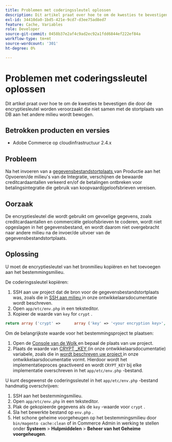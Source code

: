 ```yaml
---
title: Problemen met coderingssleutel oplossen
description: Dit artikel praat over hoe te om de kwesties te bevestigen die door de encryptiesleutel worden veroorzaakt die niet samen met de stortplaats van DB aan het andere milieu wordt bewogen.
exl-id: 34410da0-1bd5-421e-9cd7-d3ee75ad8ed7
feature: Cache, Variables
role: Developer
source-git-commit: 0458b37e2af4c9ad2ec92a1fdd6844ef222ef84a
workflow-type: tm+mt
source-wordcount: '301'
ht-degree: 0%

---
```


# Problemen met coderingssleutel oplossen

Dit artikel praat over hoe te om de kwesties te bevestigen die door de encryptiesleutel worden veroorzaakt die niet samen met de stortplaats van DB aan het andere milieu wordt bewogen.

## Betrokken producten en versies

* Adobe Commerce op cloudinfrastructuur 2.4.x

## Probleem

Na het invoeren van a [ gegevensbestandstortplaats ](/help/how-to/general/create-database-dump-on-cloud.md) van Productie aan het Opvoeren/de milieu&#39;s van de Integratie, verschijnen de bewaarde creditcardaantallen verkeerd en/of de betalingen ontbreken voor betalingsintegratie die gebruik van koopvaardijgeloofsbrieven vereisen.

## Oorzaak

De encryptiesleutel die wordt gebruikt om gevoelige gegevens, zoals creditcardaantallen en commerciële geloofsbrieven te coderen, wordt niet opgeslagen in het gegevensbestand, en wordt daarom niet overgebracht naar andere milieu na de invoer/de uitvoer van de gegevensbestandstortplaats.

## Oplossing

U moet de encryptiesleutel van het bronmilieu kopiëren en het toevoegen aan het bestemmingsmilieu.

De coderingssleutel kopiëren:

1. SSH aan uw project dat de bron voor de gegevensbestandstortplaats was, zoals die in [ SSH aan milieu ](https://experienceleague.adobe.com/docs/commerce-cloud-service/user-guide/develop/secure-connections.html) in onze ontwikkelaarsdocumentatie wordt beschreven.
1. Open `app/etc/env.php` in een teksteditor.
1. Kopieer de waarde van `key` for `crypt` .

```php
return array ('crypt' =>      array ('key' => '<your encryption key>', ),);
```

Om de belangrijkste waarde voor het bestemmingsproject te plaatsen:

1. Open de [ Console van de Wolk ](https://console.adobecommerce.com) en bepaal de plaats van uw project.
1. Plaats de waarde van [ CRYPT \_KEY ](https://experienceleague.adobe.com/docs/commerce-cloud-service/user-guide/configure/env/stage/variables-deploy.html) (in onze ontwikkelaarsdocumentatie) variabele, zoals die in [ wordt beschreven uw project ](https://experienceleague.adobe.com/docs/commerce-cloud-service/user-guide/project/overview.html) in onze ontwikkelaarsdocumentatie vormt. Hierdoor wordt het implementatieproces geactiveerd en wordt `CRYPT_KEY` bij elke implementatie overschreven in het `app/etc/env.php` -bestand.

U kunt desgewenst de coderingssleutel in het `app/etc/env.php` -bestand handmatig overschrijven:

1. SSH aan het bestemmingsmilieu.
1. Open `app/etc/env.php` in een teksteditor.
1. Plak de gekopieerde gegevens als de `key` -waarde voor `crypt` .
1. Sla het bewerkte bestand op `env.php` .
1. Het schone geheime voorgeheugen op het bestemmingsmilieu door `bin/magento cache:clean` of in Commerce Admin in werking te stellen onder **Systeem** > **Hulpmiddelen** > **Beheer van het Geheime voorgeheugen**.

